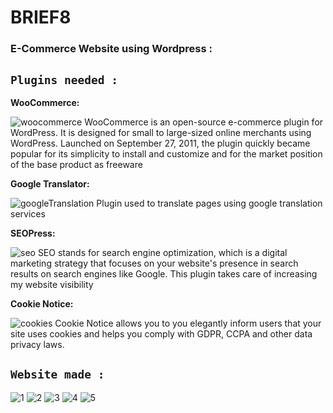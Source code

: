 # BRIEF8
### E-Commerce Website using Wordpress :

## ```Plugins needed :```

**WooCommerce:**

![woocommerce](https://user-images.githubusercontent.com/77494902/123642776-94607c80-d81b-11eb-99b6-adad4e983959.jpg)
WooCommerce is an open-source e-commerce plugin for WordPress. It is designed for small to large-sized online merchants using WordPress. Launched on September 27, 2011, the plugin quickly became popular for its simplicity to install and customize and for the market position of the base product as freeware

**Google Translator:**

![googleTranslation](https://user-images.githubusercontent.com/77494902/123642779-94f91300-d81b-11eb-9ee1-83cf29841371.jpg)
Plugin used to translate pages using google translation services

**SEOPress:**

![seo](https://user-images.githubusercontent.com/77494902/123642783-9591a980-d81b-11eb-9b67-b454385ff6bd.jpg)
SEO stands for search engine optimization, which is a digital marketing strategy that focuses on your website's presence in search results on search engines like Google.
This plugin takes care of increasing my website visibility

**Cookie Notice:**

![cookies](https://user-images.githubusercontent.com/77494902/123642787-962a4000-d81b-11eb-95c6-21121cc0ff38.jpg)
Cookie Notice allows you to you elegantly inform users that your site uses cookies and helps you comply with GDPR, CCPA and other data privacy laws.

## ```Website made :```

![1](https://user-images.githubusercontent.com/77494902/123644695-83186f80-d81d-11eb-9a42-3713fd3af176.jpg)
![2](https://user-images.githubusercontent.com/77494902/123644697-84499c80-d81d-11eb-8c12-c77483391bb8.jpg)
![3](https://user-images.githubusercontent.com/77494902/123644699-84499c80-d81d-11eb-84d3-34f76d622498.jpg)
![4](https://user-images.githubusercontent.com/77494902/123644702-84e23300-d81d-11eb-9a52-dd9e08a69382.jpg)
![5](https://user-images.githubusercontent.com/77494902/123644703-84e23300-d81d-11eb-97db-5af3fbc14b7c.jpg)


